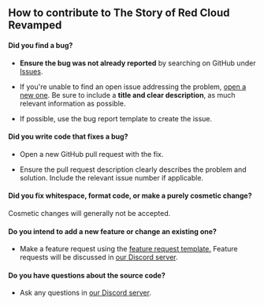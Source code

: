 ## How to contribute to The Story of Red Cloud Revamped

#### **Did you find a bug?**

* **Ensure the bug was not already reported** by searching on GitHub under [Issues](https://github.com/Zeodexic/tsorcRevamp/issues).

* If you're unable to find an open issue addressing the problem, [open a new one](https://github.com/Zeodexic/tsorcRevamp/issues/new). Be sure to include a **title and clear description**, as much relevant information as possible.

* If possible, use the bug report template to create the issue.


#### **Did you write code that fixes a bug?**

* Open a new GitHub pull request with the fix.

* Ensure the pull request description clearly describes the problem and solution. Include the relevant issue number if applicable.


#### **Did you fix whitespace, format code, or make a purely cosmetic change?**

Cosmetic changes will generally not be accepted.


#### **Do you intend to add a new feature or change an existing one?**

* Make a feature request using the [feature request template.](https://github.com/Zeodexic/tsorcRevamp/issues/new) Feature requests will be discussed in [our Discord server](https://discord.gg/tPkhZgJ).


#### **Do you have questions about the source code?**

* Ask any questions in [our Discord server](https://discord.gg/tPkhZgJ).
